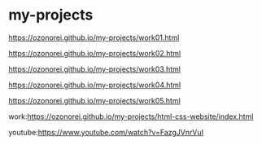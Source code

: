 # my-projects

https://ozonorei.github.io/my-projects/work01.html

https://ozonorei.github.io/my-projects/work02.html

https://ozonorei.github.io/my-projects/work03.html

https://ozonorei.github.io/my-projects/work04.html

https://ozonorei.github.io/my-projects/work05.html

work:https://ozonorei.github.io/my-projects/html-css-website/index.html

youtube:https://www.youtube.com/watch?v=FazgJVnrVuI